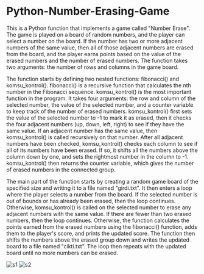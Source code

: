 # Python-Number-Erasing-Game
This is a Python function that implements a game called "Number Erase". The game is played on a board of random numbers, and the player can select a number on the board. If the number has two or more adjacent numbers of the same value, then all of those adjacent numbers are erased from the board, and the player earns points based on the value of the erased numbers and the number of erased numbers. The function takes two arguments: the number of rows and columns in the game board.

The function starts by defining two nested functions: fibonacci() and komsu_kontrol(). fibonacci() is a recursive function that calculates the nth number in the Fibonacci sequence. komsu_kontrol() is the most important function in the program. It takes four arguments: the row and column of the selected number, the value of the selected number, and a counter variable to keep track of the number of erased numbers. komsu_kontrol() first sets the value of the selected number to -1 to mark it as erased, then it checks the four adjacent numbers (up, down, left, right) to see if they have the same value. If an adjacent number has the same value, then komsu_kontrol() is called recursively on that number. After all adjacent numbers have been checked, komsu_kontrol() checks each column to see if all of its numbers have been erased. If so, it shifts all the numbers above the column down by one, and sets the rightmost number in the column to -1. komsu_kontrol() then returns the counter variable, which gives the number of erased numbers in the connected group.

The main part of the function starts by creating a random game board of the specified size and writing it to a file named "girdi.txt". It then enters a loop where the player selects a number from the board. If the selected number is out of bounds or has already been erased, then the loop continues. Otherwise, komsu_kontrol() is called on the selected number to erase any adjacent numbers with the same value. If there are fewer than two erased numbers, then the loop continues. Otherwise, the function calculates the points earned from the erased numbers using the fibonacci() function, adds them to the player's score, and prints the updated score. The function then shifts the numbers above the erased group down and writes the updated board to a file named "cikti.txt". The loop then repeats with the updated board until no more numbers can be erased.

![s1](https://user-images.githubusercontent.com/96316375/232332244-95006ee2-4e04-4eb6-9836-c03c1b8d5775.png)
![s2](https://user-images.githubusercontent.com/96316375/232332246-c4a2ba29-fdb1-4a44-9d91-150786ec6546.png)
